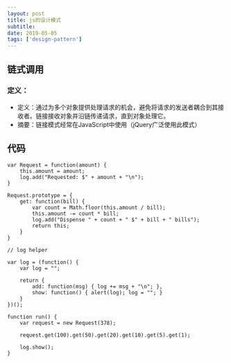 ```yaml
---
layout: post
title: js的设计模式
subtitle:
date: 2019-05-05
tags: ['design-pattern']
---
```

## 链式调用

### 定义：
* 定义：通过为多个对象提供处理请求的机会，避免将请求的发送者耦合到其接收者。链接接收对象并沿链传递请求，直到对象处理它。
* 摘要：链接模式经常在JavaScript中使用（jQuery广泛使用此模式）


## 代码
```
var Request = function(amount) {
    this.amount = amount;
    log.add("Requested: $" + amount + "\n");
}
 
Request.prototype = {
    get: function(bill) {
        var count = Math.floor(this.amount / bill);
        this.amount -= count * bill;
        log.add("Dispense " + count + " $" + bill + " bills");
        return this;
    }
}
 
// log helper 
 
var log = (function() {
    var log = "";
 
    return {
        add: function(msg) { log += msg + "\n"; },
        show: function() { alert(log); log = ""; }
    }
})();
 
function run() {
    var request = new Request(378);
 
    request.get(100).get(50).get(20).get(10).get(5).get(1);
 
    log.show();
}
```


